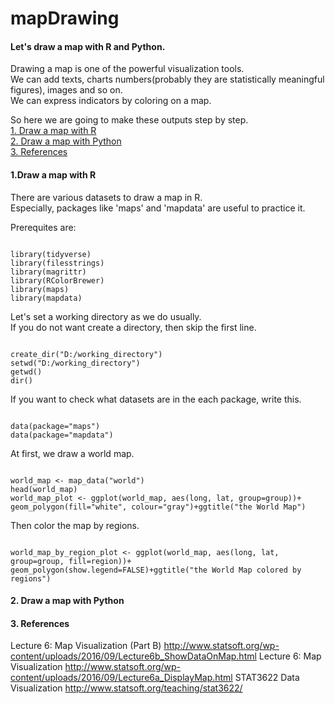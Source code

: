 # mapDrawing

<b><h4>Let's draw a map with R and Python.</b></h4>

Drawing a map is one of the powerful visualization tools.<br>
We can add texts, charts numbers(probably they are statistically meaningful figures), images and so on.<br>
We can express indicators by coloring on a map.

So here we are going to make these outputs step by step.<br>
<a href=#mapR>1. Draw a map with R</a><br>
<a href=#mapPython>2. Draw a map with Python</a><br>
<a href=#references>3. References</a>

<b><h4 id=mapR>1.Draw a map with R</h4></b>
There are various datasets to draw a map in R.<br>
Especially, packages like 'maps' and 'mapdata' are useful to practice it.<br>

Prerequites are:
<pre><code>
library(tidyverse)
library(filesstrings)
library(magrittr)
library(RColorBrewer)
library(maps)
library(mapdata)
</code></pre>

Let's set a working directory as we do usually.<br>
If you do not want create a directory, then skip the first line.
<pre><code>
create_dir("D:/working_directory")
setwd("D:/working_directory")
getwd()
dir()
</code></pre>

If you want to check what datasets are in the each package, write this.
<pre><code>
data(package="maps")
data(package="mapdata")
</code></pre>

At first, we draw a world map.
<pre><code>
world_map <- map_data("world")
head(world_map)
world_map_plot <- ggplot(world_map, aes(long, lat, group=group))+
geom_polygon(fill="white", colour="gray")+ggtitle("the World Map")
</code></pre>

Then color the map by regions.
<pre><code>
world_map_by_region_plot <- ggplot(world_map, aes(long, lat, group=group, fill=region))+
geom_polygon(show.legend=FALSE)+ggtitle("the World Map colored by regions")
</code></pre>

<b><h4 id=mapPython>2. Draw a map with Python</h4></b>

<b><h4 id=references>3. References</h4></b>
Lecture 6: Map Visualization (Part B) http://www.statsoft.org/wp-content/uploads/2016/09/Lecture6b_ShowDataOnMap.html
Lecture 6: Map Visualization http://www.statsoft.org/wp-content/uploads/2016/09/Lecture6a_DisplayMap.html
STAT3622 Data Visualization http://www.statsoft.org/teaching/stat3622/
